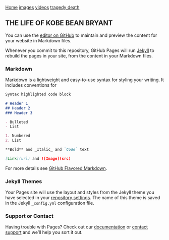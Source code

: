  <a href="#" class="w3-bar-item w3-button">Home</a>
  <a href="#" class="w3-bar-item w3-button">images</a>
  <a href="#" class="w3-bar-item w3-button">videos</a>
  <a href="#" class="w3-bar-item w3-button">tragedy death</a>
## THE LIFE OF KOBE BEAN BRYANT 

You can use the [editor on GitHub](https://github.com/ahmed23206/kobe/edit/master/index.md) to maintain and preview the content for your website in Markdown files.

Whenever you commit to this repository, GitHub Pages will run [Jekyll](https://jekyllrb.com/) to rebuild the pages in your site, from the content in your Markdown files.

### Markdown

Markdown is a lightweight and easy-to-use syntax for styling your writing. It includes conventions for

```markdown
Syntax highlighted code block

# Header 1
## Header 2
### Header 3

- Bulleted
- List

1. Numbered
2. List

**Bold** and _Italic_ and `Code` text

[Link](url) and ![Image](src)
```

For more details see [GitHub Flavored Markdown](https://guides.github.com/features/mastering-markdown/).

### Jekyll Themes

Your Pages site will use the layout and styles from the Jekyll theme you have selected in your [repository settings](https://github.com/ahmed23206/kobe/settings). The name of this theme is saved in the Jekyll `_config.yml` configuration file.

### Support or Contact

Having trouble with Pages? Check out our [documentation](https://help.github.com/categories/github-pages-basics/) or [contact support](https://github.com/contact) and we’ll help you sort it out.
